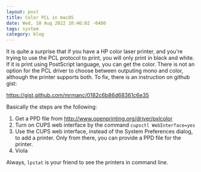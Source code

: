 ```yaml
---
layout: post
title: Color PCL in macOS
date: Wed, 10 Aug 2022 10:46:02 -0400
tags: system
category: blog
---
```


It is quite a surprise that if you have a HP color laser printer, and you're
trying to use the PCL protocol to print, you will only print in black and
white. If it is print using PostScript language, you can get the color. There
is not an option for the PCL driver to choose between outputing mono and color,
although the printer supports both. To fix, there is an instruction on github gist:

<https://gist.github.com/mrmanc/0182c6b86d68361c6e35>

Basically the steps are the following:

1. Get a PPD file from http://www.openprinting.org/driver/pxlcolor
2. Turn on CUPS web interface by the command `cupsctl WebInterface=yes`
3. Use the CUPS web interface, instead of the System Preferences dialog, to add a printer. Only from there, you can provide a PPD file for the printer.
4. Viola

Always, `lpstat` is your friend to see the printers in command line.
